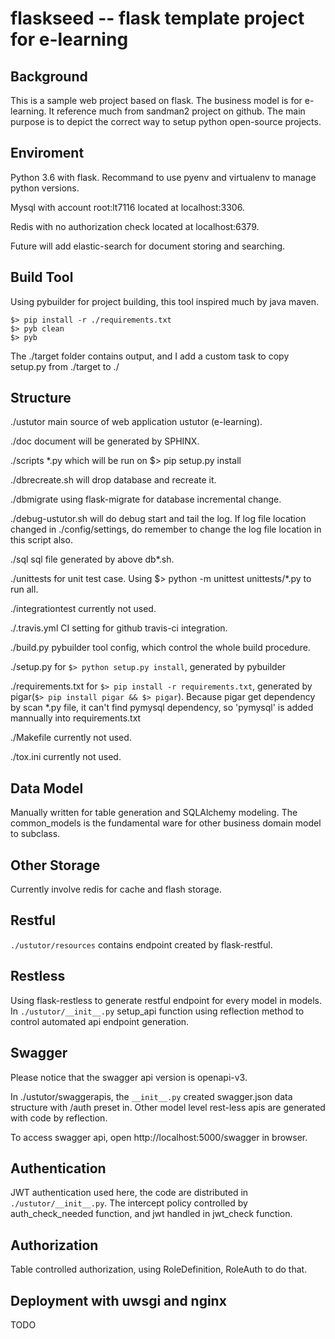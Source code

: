 # flaskseed -- flask template project for e-learning

## Background

This is a sample web project based on flask. The business model is for
e-learning. It reference much from sandman2 project on github. The main
purpose is to depict the correct way to setup python open-source projects.

## Enviroment

Python 3.6 with flask. Recommand to use pyenv and virtualenv to manage python
versions.

Mysql with account root:lt7116 located at localhost:3306.

Redis with no authorization check located at localhost:6379.

Future will add elastic-search for document storing and searching.


## Build Tool

Using pybuilder for project building, this tool inspired much by java maven.

```
$> pip install -r ./requirements.txt
$> pyb clean
$> pyb
```

The ./target folder contains output, and I add a custom task to copy setup.py
from ./target to ./

## Structure

./ustutor main source of web application ustutor (e-learning).

./doc document will be generated by SPHINX.

./scripts *.py which will be run on $> pip setup.py install

./dbrecreate.sh will drop database and recreate it.

./dbmigrate using flask-migrate for database incremental change.

./debug-ustutor.sh will do debug start and tail the log. If log file location
changed in ./config/settings, do remember to change the log file location in
this script also.

./sql sql file generated by above db*.sh.

./unittests for unit test case. Using $> python -m unittest unittests/*.py to
run all.

./integrationtest currently not used.

./.travis.yml CI setting for github travis-ci integration.

./build.py pybuilder tool config, which control the whole build procedure.

./setup.py for ```$> python setup.py install```, generated by pybuilder

./requirements.txt for ```$> pip install -r requirements.txt```, generated by
pigar(```$> pip install pigar && $> pigar```). Because pigar get dependency by
scan *.py file, it can't find pymysql dependency, so 'pymysql' is added mannually
into requirements.txt

./Makefile currently not used.

./tox.ini currently not used.

## Data Model

Manually written for table generation and SQLAlchemy modeling. The common_models
is the fundamental ware for other business domain model to subclass.

## Other Storage

Currently involve redis for cache and flash storage.

## Restful

```./ustutor/resources``` contains endpoint created by flask-restful.

## Restless

Using flask-restless to generate restful endpoint for every model in models.
In ```./ustutor/__init__.py``` setup_api function using reflection method to control
automated api endpoint generation.

## Swagger

Please notice that the swagger api version is openapi-v3.

In ./ustutor/swaggerapis, the ```__init__.py``` created swagger.json data structure
with /auth preset in. Other model level rest-less apis are generated with
code by reflection.

To access swagger api, open http://localhost:5000/swagger in browser.


## Authentication

JWT authentication used here, the code are distributed in ```./ustutor/__init__.py```.
The intercept policy controlled by auth_check_needed function, and jwt handled in
jwt_check function.

## Authorization

Table controlled authorization, using RoleDefinition, RoleAuth to do that.

## Deployment with uwsgi and nginx

TODO